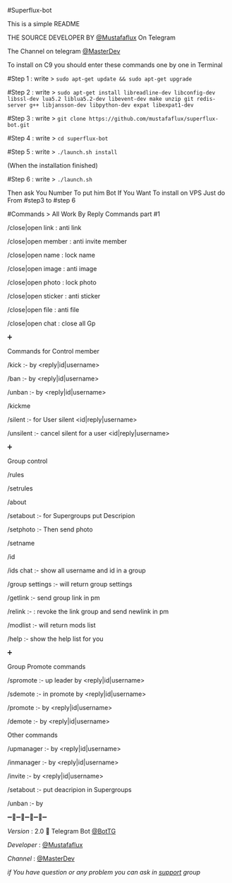 #Superflux-bot

This is a simple README

THE SOURCE DEVELOPER BY [@Mustafaflux](https://telegram.me/MUSTAFAFLUX) On Telegram 

The Channel on telegram [@MasterDev](https://telegram.me/masterdev)

To install on C9 you should enter these commands one by one in Terminal

#Step 1 : write > 
`sudo apt-get update && sudo apt-get upgrade`

#Step 2 : write > 
`sudo apt-get install libreadline-dev libconfig-dev libssl-dev lua5.2 liblua5.2-dev libevent-dev make unzip git redis-server g++ libjansson-dev libpython-dev expat libexpat1-dev`

#Step 3 : write >
`git clone https://github.com/mustafaflux/superflux-bot.git`

#Step 4 : write >
`cd superflux-bot`

#Step 5 : write >
`./launch.sh install` 

(When the installation finished)

#Step 6 : write >
`./launch.sh` 

Then ask You Number To put him Bot
If You Want To install on VPS Just do From #step3 to #step 6



#Commands > All Work By Reply
Commands part #1

/close|open link : anti link

/close|open member : anti invite member

/close|open name : lock name

/close|open image : anti image

/close|open photo : lock photo

/close|open sticker : anti sticker

/close|open file : anti file

/close|open chat : close all Gp

➕

Commands for Control member 

/kick :- by <reply|id|username>

/ban :- by <reply|id|username>

/unban :- by <reply|id|username>

/kickme

/silent :- for User silent <id|reply|username>

/unsilent :- cancel silent for a user <id|reply|username> 


➕

Group control 

/rules

/setrules <write rules>

/about

/setabout <write about> :- for Supergroups put Descripion

/setphoto :- Then send photo

/setname <write name>

/id

/ids chat :- show all username and id in a group 

/group settings :- will return group settings

/getlink :- send  group link in pm

/relink :- <id-chat> : revoke the link group and send newlink in pm

/modlist :- will return mods list

/help :- show the help list for you


➕


Group Promote commands 

/spromote :- up leader by <reply|id|username>

/sdemote :- in promote by <reply|id|username>

/promote :- by <reply|id|username>

/demote :- by <reply|id|username>

Other commands 

/upmanager :- by <reply|id|username>

/inmanager :- by <reply|id|username>

/invite :- by <reply|id|username>

/setabout <write about> :- put deacripion in Supergroups

/unban :- by <reply>


➖🔸➖🔹➖🔸➖🔹➖

*Version* : 2.0 🌠 Telegram Bot [@BotTG](https://telegram.me/BotTG)

*Developer* : [@Mustafaflux](https://telegram.me/MUSTAFAFLUX)

*Channel* : [@MasterDev](https://telegram.me/masterdev)


*if You have question or any problem you can ask in [support]( https://telegram.me/joinchat/Cjp6HD4q7Bm5OO7HyiXzhQ) group* 
